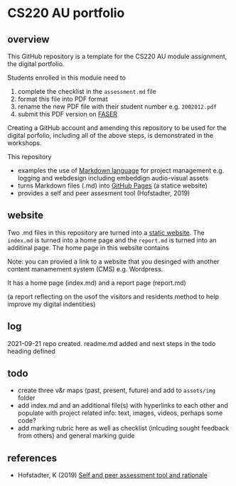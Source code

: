 # CS220 AU portfolio

## overview
This GitHub repository is a template for the CS220 AU module assignment, the digital portfolio. 

Students enrolled in this module need to 
1. complete the checklist in the `assessment.md` file
2. format this file into PDF format
3. rename the new PDF file with their student number e.g. `2002012.pdf`
4. submit this PDF version on [FASER](https://faser.essex.ac.uk/)

Creating a GitHub account and amending this repository to be used for the digital porfolio, including all of the above steps, is demonstrated in the workshops. 

This repository
- examples the use of [Markdown language](https://guides.github.com/features/mastering-markdown/) for project management e.g. logging and webdesign including embeddign audio-visual assets
- turns Markdown files (.md) into [GitHub Pages](https://pages.github.com/) (a statice website)
- provides a self and peer assesment tool (Hofstadter, 2019)

## website
Two .md files in this repository are turned into a [static website](https://krisztian-hofstadter-tedor.github.io/CS220-AU-portfolio/). The `index.md` is turned into a home page and the `report.md` is turned into an additinal page. The home page in this website contains 

Note: you can provied a link to a website that you desinged with another content manamement system (CMS) e.g. Wordpress. 

It has a home page (index.md) and a report page (report.md) 

(a report reflecting on the usof the visitors and residents method to help improve my digital indentities)

## log
<!-- #todo remove content of template's log and add my own -->
2021-09-21 repo created. readme.md added and next steps in the todo heading defined

## todo
- create three v&r maps (past, present, future) and add to `assets/img` folder
- add index.md and an additional file(s) with hyperlinks to each other and populate with project related info: text, images, videos, perhaps some code?
- add marking rubric here as well as checklist (inlcuding sought feedback from others) and general marking guide

## references
- Hofstadter, K (2019) [Self and peer assessment tool and rationale](https://khofstadter.com/assets/doc/Hofstadter-2019-self-and-peer-assessment-tool-and-rationale.pdf)
